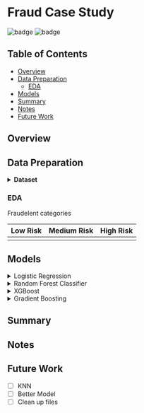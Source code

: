<!-- <img alt="" src='' height="600px" width="1000px" align='center'> -->

# Fraud Case Study

![badge](https://img.shields.io/badge/last%20modified-may%20%202020-success)
![badge](https://img.shields.io/badge/status-in%20progress-yellow)

## Table of Contents

- [Overview](#overview)
- [Data Preparation](#data-preparation)
    - [EDA](#eda)
- [Models](#models)
- [Summary](#summary)
- [Notes](#notes)
- [Future Work](#future-work)

## Overview


## Data Preparation

<details>
  <summary>
    <b> Dataset </b>  
  </summary>
</details>


### EDA

Fraudelent categories

   Low Risk                |  Medium Risk              |     High Risk
:-------------------------:|:-------------------------:|:-------------------------:
![](                 )     |   ![](                 )  |    ![]( )


<!-- <img alt="" src='' style='width: 600px;'> -->


## Models


<details>
    <summary>Logistic Regression</summary>
<!--     <img alt="" src=''> -->
</details>   

<details>
    <summary>Random Forest Classifier</summary>
<!--     <img alt="" src=''> -->
</details>

<details>
    <summary>XGBoost</summary>
<!--     <img alt="" src=''> -->
</details>

<details>
    <summary>Gradient Boosting</summary>
<!--     <img alt="" src=''> -->
</details>

## Summary

## Notes


## Future Work

- [ ] KNN
- [ ] Better Model
- [ ] Clean up files